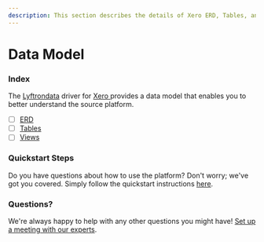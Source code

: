 ```yaml
---
description: This section describes the details of Xero ERD, Tables, and Views.
---
```


# Data Model

### Index

The  [Lyftrondata](https://www.lyftrondata.com/) driver for [Xero](https://www.lyftrondata.com/integration/xero/)[ ](https://www.lyftrondata.com/integration/xero/)provides a data model that enables you to better understand the source platform.

* [ ] [ERD](../../../business-analytics/xero/data-model/erd.md)
* [ ] [Tables](../../../business-analytics/xero/data-model/tables.md)
* [ ] [Views](../../../business-analytics/xero/data-model/views.md)

### Quickstart Steps

Do you have questions about how to use the platform? Don't worry; we've got you covered. Simply follow the quickstart instructions [here](../../../../quickstart-steps.md).

### Questions? <a href="#questions" id="questions"></a>

We're always happy to help with any other questions you might have! [Set up a meeting with our experts](https://www.lyftrondata.com/book-a-meeting/).


